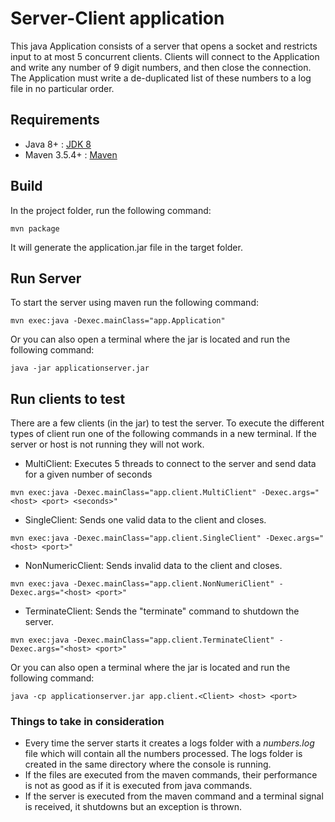 # Server-Client application
This java Application consists of a server that opens a socket and restricts input to at most 5 concurrent
clients. Clients will connect to the Application and write any number of 9 digit
numbers, and then close the connection. The Application must write a de-duplicated
list of these numbers to a log file in no particular order.
## Requirements
- Java 8+ : [JDK 8]
- Maven 3.5.4+ : [Maven]
## Build
In the project folder, run the following command:

`mvn package`

It will generate the application.jar file in the target folder.

## Run Server
To start the server using maven run the following command:

`mvn exec:java -Dexec.mainClass="app.Application"`

Or you can also open a terminal where the jar is located and run the following command:

`java -jar applicationserver.jar`

## Run clients to test
There are a few clients (in the jar) to test the server.
To execute the different types of client run one of the following commands in a new terminal. If the server or host is not running they will not work.
- MultiClient: Executes 5 threads to connect to the server and send data for a given number of seconds

`mvn exec:java -Dexec.mainClass="app.client.MultiClient" -Dexec.args="<host> <port> <seconds>"`

- SingleClient: Sends one valid data to the client and closes.

`mvn exec:java -Dexec.mainClass="app.client.SingleClient" -Dexec.args="<host> <port>"`

- NonNumericClient: Sends invalid data to the client and closes.

`mvn exec:java -Dexec.mainClass="app.client.NonNumeriClient" -Dexec.args="<host> <port>"`

- TerminateClient: Sends the "terminate" command to shutdown the server.

`mvn exec:java -Dexec.mainClass="app.client.TerminateClient" -Dexec.args="<host> <port>"`

Or you can also open a terminal where the jar is located and run the following command:

`java -cp applicationserver.jar app.client.<Client> <host> <port>`

### Things to take in consideration
- Every time the server starts it creates a logs folder with a *numbers.log* file which will contain all the numbers processed.
The logs folder is created in the same directory where the console is running.
- If the files are executed from the maven commands, their performance is not as good as if it is executed from java commands.
- If the server is executed from the maven command and a terminal signal is received, it shutdowns but an exception is thrown.

[JDK 8]: https://jdk.java.net/8/
[Maven]: https://maven.apache.org/install.html
